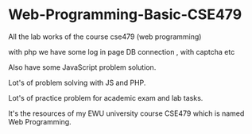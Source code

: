 # Web-Programming-Basic-CSE479

All the lab works of the course cse479 (web programming)

with php we have some log in page DB connection , with captcha etc

Also have some JavaScript problem solution.

Lot's of problem solving with JS and PHP.

Lot's of practice problem for academic exam and lab tasks.

It's the resources of my EWU university course CSE479 which is named Web Programming.
